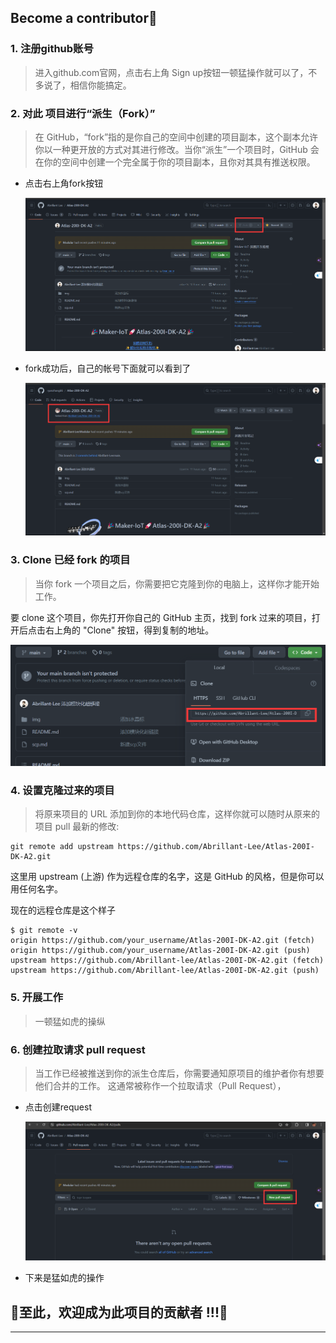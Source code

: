 ## **Become a contributor🥳**

### 1. 注册github账号
>进入github.com官网，点击右上角 Sign up按钮一顿猛操作就可以了，不多说了，相信你能搞定。
### 2. 对此 项目进行“派生（Fork）”
> 在 GitHub，“fork”指的是你自己的空间中创建的项目副本，这个副本允许你以一种更开放的方式对其进行修改。当你“派生”一个项目时，GitHub 会在你的空间中创建一个完全属于你的项目副本，且你对其具有推送权限。

   - 点击右上角fork按钮

        ![](./img/fork到自己仓库.png)

   - fork成功后，自己的帐号下面就可以看到了

     ![](./img/fork成功.png)


### 3. Clone 已经 fork 的项目
>当你 fork 一个项目之后，你需要把它克隆到你的电脑上，这样你才能开始工作。

要 clone 这个项目，你先打开你自己的 GitHub 主页，找到 fork 过来的项目，打开后点击右上角的 "Clone" 按钮，得到复制的地址。

![](img/fork_clone.png)

### 4. 设置克隆过来的项目
>将原来项目的 URL 添加到你的本地代码仓库，这样你就可以随时从原来的项目 pull 最新的修改:
 ```
 git remote add upstream https://github.com/Abrillant-Lee/Atlas-200I-DK-A2.git
 ```

  这里用 upstream (上游) 作为远程仓库的名字，这是 GitHub 的风格，但是你可以用任何名字。

  现在的远程仓库是这个样子

  ```
  $ git remote -v
  origin https://github.com/your_username/Atlas-200I-DK-A2.git (fetch)
  origin https://github.com/your_username/Atlas-200I-DK-A2.git (push)
  upstream https://github.com/Abrillant-lee/Atlas-200I-DK-A2.git (fetch)
  upstream https://github.com/Abrillant-lee/Atlas-200I-DK-A2.git (push)
  ```

### 5. 开展工作
> 一顿猛如虎的操纵

### 6.  创建拉取请求 pull request
>当工作已经被推送到你的派生仓库后，你需要通知原项目的维护者你有想要他们合并的工作。 这通常被称作一个拉取请求（Pull Request），

- 点击创建request

    ![](img/pull_request.png)

- 下来是猛如虎的操作


## 🎉至此，欢迎成为此项目的贡献者 !!!🎉
---